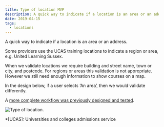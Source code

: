 ```yaml
---
title: Type of location MVP
description: A quick way to indicate if a location is an area or an address
date: 2019-04-15
tags:
  - locations
---
```


A quick way to indicate if a location is an area or an address.

Some providers use the UCAS training locations to indicate a region or area, e.g. United Learning Sussex.

When we validate locations we require building and street name, town or city, and postcode. For regions or areas this validation is not appropriate. However we still need enough information to show courses on a map.

In the design below, if a user selects ‘An area’, then we would validate differently.

A [more complete workflow was previously designed and tested](/publish-teacher-training-courses/new-training-location-region).

![Type of location.](type-of-location.png "Type of location")

*[UCAS]: Universities and colleges admissions service
